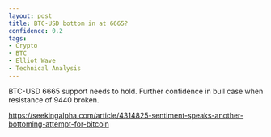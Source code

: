 ```yaml
---
layout: post
title: BTC-USD bottom in at 6665?
confidence: 0.2
tags:
- Crypto
- BTC
- Elliot Wave
- Technical Analysis
---
```

BTC-USD 6665 support needs to hold. Further confidence in bull case when resistance of 9440 broken.

<https://seekingalpha.com/article/4314825-sentiment-speaks-another-bottoming-attempt-for-bitcoin>
